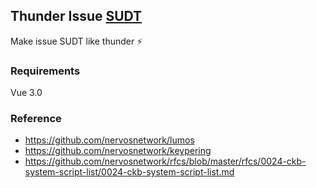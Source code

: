 ## Thunder Issue [SUDT](https://github.com/nervosnetwork/rfcs/blob/master/rfcs/0025-simple-udt/0025-simple-udt.md)

Make issue SUDT like thunder ⚡️


### Requirements
Vue 3.0


### Reference

- https://github.com/nervosnetwork/lumos
- https://github.com/nervosnetwork/keypering
- https://github.com/nervosnetwork/rfcs/blob/master/rfcs/0024-ckb-system-script-list/0024-ckb-system-script-list.md

